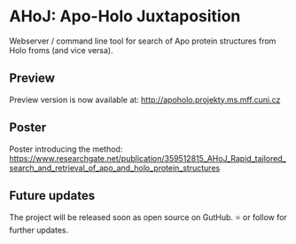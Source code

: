 # AHoJ: Apo-Holo Juxtaposition
Webserver / command line tool for search of Apo protein structures from Holo froms (and vice versa).

## Preview

Preview version is now available at: http://apoholo.projekty.ms.mff.cuni.cz

## Poster

Poster introducing the method: https://www.researchgate.net/publication/359512815_AHoJ_Rapid_tailored_search_and_retrieval_of_apo_and_holo_protein_structures

## Future updates

The project will be released soon as open source on GutHub. :star: or follow for further updates.
